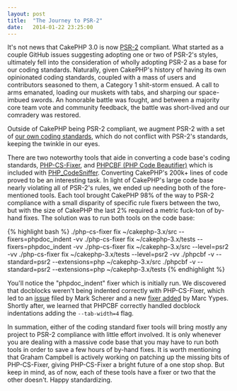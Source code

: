 ```yaml
---
layout: post
title:  "The Journey to PSR-2"
date:   2014-01-22 23:25:00
---
```


It's not news that CakePHP 3.0 is now [PSR-2][psr-2] compliant. What started as
a couple GitHub issues suggesting adopting one or two of PSR-2's styles,
ultimately fell into the consideration of wholly adopting PSR-2 as a base for
our coding standards. Naturally, given CakePHP's history of having its own
opinionated coding standards, coupled with a mass of users and contributors
seasoned to them, a Category 1 shit-storm ensued. A call to arms emanated,
loading our muskets with tabs, and sharping our space-imbued swords. An
honorable battle was fought, and between a majority core team vote and community
feedback, the battle was short-lived and our comradery was restored.

Outside of CakePHP being PSR-2 compliant, we augment PSR-2 with a set of
[our own coding standards][cake-cs], which do not conflict with PSR-2's
standards, keeping the twinkle in our eyes.

There are two noteworthy tools that aide in converting a code base's coding
standards, [PHP-CS-Fixer][php-cs-fixer], and
[PHPCBF (PHP Code Beautifier)][phpcs] which is included with
[PHP_CodeSniffer][phpcs]. Converting CakePHP's 200k+ lines of code proved to be
an interesting task. In light of CakePHP's large code base nearly violating all
of PSR-2's rules, we ended up needing both of the fore-mentioned tools. Each
tool brought CakePHP 98% of the way to PSR-2 compliance with a small disparity
of specific rule fixers between the two, but with the size of CakePHP the last
2% required a metric fuck-ton of by-hand fixes. The solution was to run both
tools on the code base:

{% highlight bash %}
./php-cs-fixer fix ~/cakephp-3.x/src --fixers=phpdoc_indent -vv
./php-cs-fixer fix ~/cakephp-3.x/tests --fixers=phpdoc_indent -vv
./php-cs-fixer fix ~/cakephp-3.x/src --level=psr2 -vv
./php-cs-fixer fix ~/cakephp-3.x/tests --level=psr2 -vv
./phpcbf -v --standard=psr2 --extensions=php ~/cakephp-3.x/src
./phpcbf -v --standard=psr2 --extensions=php ~/cakephp-3.x/tests
{% endhighlight %}

You'll notice the "phpdoc_indent" fixer which is initially run. We discovered
that docblocks weren't being indented correctly with PHP-CS-Fixer, which led to
an [issue][phpdoc-indent-issue] filed by Mark Scherer and a new
[fixer added][phpdoc-indent-pr] by Marc Yypes. Shortly after, we learned that
PHPCBF correctly handled docblock indentations adding the `--tab-width=4` flag.

In summation, either of the coding standard fixer tools will bring mostly any
project to PSR-2 compliance with little effort involved. It is only whenever you
are dealing with a massive code base that you may have to run both tools in
order to save a few hours of by-hand fixes. It is worth mentioning that
Graham Campbell is actively working on patching up the missing bits of
PHP-CS-Fixer, giving PHP-CS-Fixer a bright future of a one stop shop. But keep
in mind, as of now, each of these tools have a fixer or two that the other
doesn't. Happy standardizing.

[phpcs]: https://github.com/squizlabs/PHP_CodeSniffer
[php-cs-fixer]: https://github.com/FriendsOfPHP/PHP-CS-Fixer
[psr-2]: http://www.php-fig.org/psr/psr-2/
[cake-cs]: http://book.cakephp.org/3.0/en/contributing/cakephp-coding-conventions.html
[phpdoc-indent-issue]: https://github.com/FriendsOfPHP/PHP-CS-Fixer/issues/833
[phpdoc-indent-pr]: https://github.com/FriendsOfPHP/PHP-CS-Fixer/pull/834
